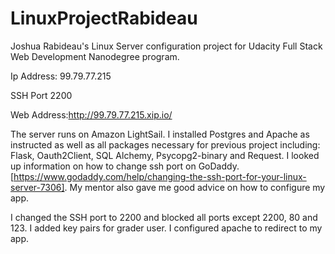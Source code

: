 # LinuxProjectRabideau
Joshua Rabideau's Linux Server configuration project for Udacity Full Stack Web Development Nanodegree program.

Ip Address: 99.79.77.215

SSH Port 2200


Web Address:http://99.79.77.215.xip.io/

The server runs on Amazon LightSail. I installed Postgres and Apache as instructed as well as all packages necessary for previous project including:
Flask,
Oauth2Client,
SQL Alchemy,
Psycopg2-binary and
Request.
I looked up information on how to change ssh port on GoDaddy.[https://www.godaddy.com/help/changing-the-ssh-port-for-your-linux-server-7306]. My mentor also gave me good advice on how to configure my app.

I changed the SSH port to 2200 and blocked all ports except 2200, 80 and 123. I added key pairs for grader user. I configured apache to redirect to my app.


